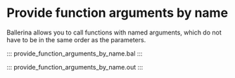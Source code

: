 # Provide function arguments by name

Ballerina allows you to call functions with named arguments, which do not have to be in the same order as the parameters.
 
::: provide_function_arguments_by_name.bal :::

::: provide_function_arguments_by_name.out :::
